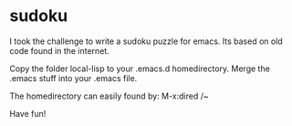 # sudoku
I took the challenge to write a sudoku puzzle for emacs. Its based on old code found in the internet.

Copy the folder local-lisp to your .emacs.d homedirectory.
Merge the .emacs stuff into your .emacs file.

The homedirectory can easily found by:
M-x:dired /~

Have fun!

